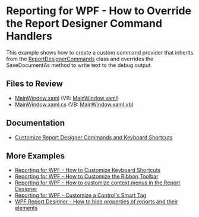 # Reporting for WPF - How to Override the Report Designer Command Handlers


This example shows how to create a custom command provider that inherits from the [ReportDesignerCommands](https://docs.devexpress.com/WPF/DevExpress.Xpf.Reports.UserDesigner.ReportDesignerCommands) class and overrides the SaveDocumentAs method to write text to the debug output.



## Files to Review

* [MainWindow.xaml](./CS/MainWindow.xaml) (VB: [MainWindow.xaml](./VB/MainWindow.xaml))
* [MainWindow.xaml.cs](./CS/MainWindow.xaml.cs) (VB: [MainWindow.xaml.vb](./VB/MainWindow.xaml.vb))

## Documentation

* [Customize Report Designer Commands and Keyboard Shortcuts](https://docs.devexpress.com/XtraReports/118067/desktop-reporting/wpf-reporting/end-user-report-designer-for-wpf/api-and-customization/customize-report-designer-commands-and-hot-keys)

## More Examples

* [Reporting for WPF - How to Customize Keyboard Shortcuts](https://github.com/DevExpress-Examples/reporting-wpf-customize-keyboard-shortcuts-in-the-report-designer)
* [Reporting for WPF - How to Customize the Ribbon Toolbar](https://github.com/DevExpress-Examples/reporting-wpf-report-designer-customize-ribbon-toolbar)
* [Reporting for WPF - How to customize context menus in the Report Designer](https://github.com/DevExpress-Examples/reporting-wpf-customize-context-menus-in-report-designer)
* [Reporting for WPF - Customize a Control's Smart Tag](https://github.com/DevExpress-Examples/reporting-wpf-report-designer-customize-controls-smart-tag)
* [WPF Report Designer - How to hide properties of reports and their elements](https://github.com/DevExpress-Examples/wpf-reporting-hide-properties-in-designer)